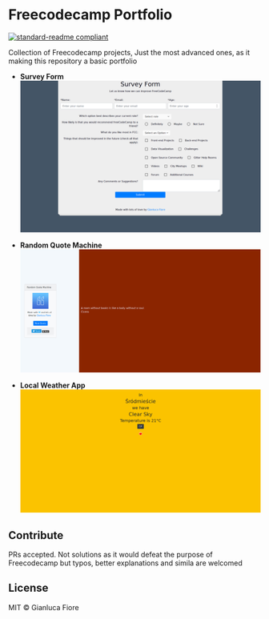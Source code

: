# Freecodecamp Portfolio

[![standard-readme compliant](https://img.shields.io/badge/readme%20style-standard-brightgreen.svg?style=flat-square)](https://github.com/RichardLitt/standard-readme)

Collection of Freecodecamp projects, Just the most advanced ones, as it making this repository a basic portfolio

+ **Survey Form**
![Survey Form](Responsive_Web_Design_Projects/Survey_Form/survey_form.png)

+ **Random Quote Machine**
![Random Quote Machine screenshot](Intermediate_Frontend_Development_Projects/Random_Quote_Machine/Random_Quote_Machine.jpg)

+ **Local Weather App**
![Local Weather app screenshot](Intermediate_Frontend_Development_Projects/Local_Weather_App/local_weather.png)

## Contribute

PRs accepted. Not solutions as it would defeat the purpose of Freecodecamp but typos, better explanations and simila are welcomed

## License

MIT © Gianluca Fiore

